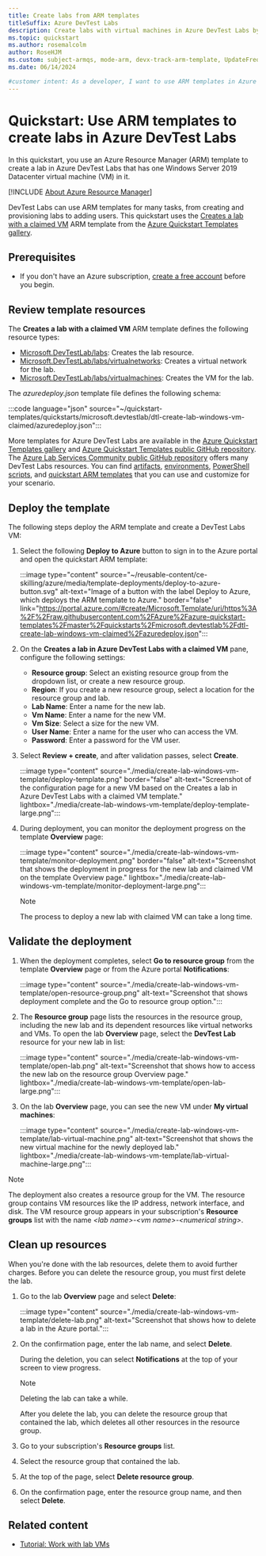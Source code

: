 ```yaml
---
title: Create labs from ARM templates
titleSuffix: Azure DevTest Labs
description: Create labs with virtual machines in Azure DevTest Labs by using Azure Resource Manager (ARM) templates.
ms.topic: quickstart
ms.author: rosemalcolm
author: RoseHJM
ms.custom: subject-armqs, mode-arm, devx-track-arm-template, UpdateFrequency2
ms.date: 06/14/2024

#customer intent: As a developer, I want to use ARM templates in Azure DevTest Labs so that I can create labs with virtual machines.
---
```


# Quickstart: Use ARM templates to create labs in Azure DevTest Labs

In this quickstart, you use an Azure Resource Manager (ARM) template to create a lab in Azure DevTest Labs that has one Windows Server 2019 Datacenter virtual machine (VM) in it.

[!INCLUDE [About Azure Resource Manager](~/reusable-content/ce-skilling/azure/includes/resource-manager-quickstart-introduction.md)]

DevTest Labs can use ARM templates for many tasks, from creating and provisioning labs to adding users. This quickstart uses the [Creates a lab with a claimed VM](https://azure.microsoft.com/resources/templates/dtl-create-lab-windows-vm-claimed) ARM template from the [Azure Quickstart Templates gallery](/samples/browse/?expanded=azure&products=azure-resource-manager).

## Prerequisites

- If you don't have an Azure subscription, [create a free account](https://azure.microsoft.com/free/?WT.mc_id=A261C142F) before you begin.

## Review template resources

The **Creates a lab with a claimed VM** ARM template defines the following resource types:

- [Microsoft.DevTestLab/labs](/azure/templates/microsoft.devtestlab/labs?pivots=deployment-language-arm-template): Creates the lab resource.
- [Microsoft.DevTestLab/labs/virtualnetworks](/azure/templates/microsoft.devtestlab/labs/virtualnetworks?pivots=deployment-language-arm-template): Creates a virtual network for the lab.
- [Microsoft.DevTestLab/labs/virtualmachines](/azure/templates/microsoft.devtestlab/labs/virtualmachines?pivots=deployment-language-arm-template): Creates the VM for the lab.

The _azuredeploy.json_ template file defines the following schema:

:::code language="json" source="~/quickstart-templates/quickstarts/microsoft.devtestlab/dtl-create-lab-windows-vm-claimed/azuredeploy.json":::

More templates for Azure DevTest Labs are available in the [Azure Quickstart Templates gallery](https://azure.microsoft.com/resources/templates/?resourceType=Microsoft.Devtestlab) and [Azure Quickstart Templates public GitHub repository](https://github.com/Azure/azure-quickstart-templates/tree/master/quickstarts/microsoft.devtestlab). The [Azure Lab Services Community public GitHub repository](https://github.com/Azure/azure-devtestlab/tree/master) offers many DevTest Labs resources. You can find [artifacts](https://github.com/Azure/azure-devtestlab/tree/master/Artifacts), [environments](https://github.com/Azure/azure-devtestlab/tree/master/Environments), [PowerShell scripts](https://github.com/Azure/azure-devtestlab/tree/master/samples/DevTestLabs/Scripts), and [quickstart ARM templates](https://github.com/Azure/azure-devtestlab/tree/master/samples/DevTestLabs/QuickStartTemplates) that you can use and customize for your scenario.

## Deploy the template

The following steps deploy the ARM template and create a DevTest Labs VM:

1. Select the following **Deploy to Azure** button to sign in to the Azure portal and open the quickstart ARM template:

   :::image type="content" source="~/reusable-content/ce-skilling/azure/media/template-deployments/deploy-to-azure-button.svg" alt-text="Image of a button with the label Deploy to Azure, which deploys the ARM template to Azure." border="false" link="https://portal.azure.com/#create/Microsoft.Template/uri/https%3A%2F%2Fraw.githubusercontent.com%2FAzure%2Fazure-quickstart-templates%2Fmaster%2Fquickstarts%2Fmicrosoft.devtestlab%2Fdtl-create-lab-windows-vm-claimed%2Fazuredeploy.json":::

1. On the **Creates a lab in Azure DevTest Labs with a claimed VM** pane, configure the following settings:

   - **Resource group**: Select an existing resource group from the dropdown list, or create a new resource group.
   - **Region**: If you create a new resource group, select a location for the resource group and lab.
   - **Lab Name**: Enter a name for the new lab.
   - **Vm Name**: Enter a name for the new VM.
   - **Vm Size**: Select a size for the new VM.
   - **User Name**: Enter a name for the user who can access the VM.
   - **Password**: Enter a password for the VM user.

1. Select **Review + create**, and after validation passes, select **Create**.

   :::image type="content" source="./media/create-lab-windows-vm-template/deploy-template.png" border="false" alt-text="Screenshot of the configuration page for a new VM based on the Creates a lab in Azure DevTest Labs with a claimed VM template." lightbox="./media/create-lab-windows-vm-template/deploy-template-large.png":::

1. During deployment, you can monitor the deployment progress on the template **Overview** page:

   :::image type="content" source="./media/create-lab-windows-vm-template/monitor-deployment.png" border="false" alt-text="Screenshot that shows the deployment in progress for the new lab and claimed VM on the template Overview page." lightbox="./media/create-lab-windows-vm-template/monitor-deployment-large.png":::

   > [!NOTE]
   > The process to deploy a new lab with claimed VM can take a long time.

## Validate the deployment

1. When the deployment completes, select **Go to resource group** from the template **Overview** page or from the Azure portal **Notifications**:

   :::image type="content" source="./media/create-lab-windows-vm-template/open-resource-group.png" alt-text="Screenshot that shows deployment complete and the Go to resource group option.":::

1. The **Resource group** page lists the resources in the resource group, including the new lab and its dependent resources like virtual networks and VMs. To open the lab **Overview** page, select the **DevTest Lab** resource for your new lab in list:

   :::image type="content" source="./media/create-lab-windows-vm-template/open-lab.png" alt-text="Screenshot that shows how to access the new lab on the  resource group Overview page." lightbox="./media/create-lab-windows-vm-template/open-lab-large.png":::

1. On the lab **Overview** page, you can see the new VM under **My virtual machines**:

   :::image type="content" source="./media/create-lab-windows-vm-template/lab-virtual-machine.png" alt-text="Screenshot that shows the new virtual machine for the newly deployed lab." lightbox="./media/create-lab-windows-vm-template/lab-virtual-machine-large.png":::

> [!NOTE]
> The deployment also creates a resource group for the VM. The resource group contains VM resources like the IP address, network interface, and disk. The VM resource group appears in your subscription's **Resource groups** list with the name _\<lab name>-\<vm name>-\<numerical string>_.

## Clean up resources

When you're done with the lab resources, delete them to avoid further charges. Before you can delete the resource group, you must first delete the lab.

1. Go to the lab **Overview** page and select **Delete**:

   :::image type="content" source="./media/create-lab-windows-vm-template/delete-lab.png" alt-text="Screenshot that shows how to delete a lab in the Azure portal.":::

1. On the confirmation page, enter the lab name, and select **Delete**.

   During the deletion, you can select **Notifications** at the top of your screen to view progress.
   
   > [!NOTE]
   > Deleting the lab can take a while.

   After you delete the lab, you can delete the resource group that contained the lab, which deletes all other resources in the resource group.

1. Go to your subscription's **Resource groups** list.

1. Select the resource group that contained the lab.

1. At the top of the page, select **Delete resource group**.

1. On the confirmation page, enter the resource group name, and then select **Delete**.

## Related content

- [Tutorial: Work with lab VMs](tutorial-use-custom-lab.md)
